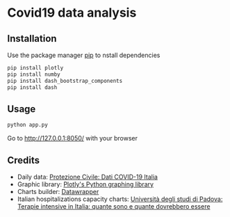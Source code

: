 # Covid19 data analysis


## Installation

Use the package manager [pip](https://pip.pypa.io/en/stable/) to nstall dependencies

```bash
pip install plotly
pip install numby
pip install dash_bootstrap_components
pip install dash
```

## Usage

```bash
python app.py
```
Go to http://127.0.0.1:8050/ with your browser

## Credits

* Daily data: [Protezione Civile: Dati COVID-19 Italia](https://github.com/pcm-dpc/COVID-19)
* Graphic library: [Plotly's Python graphing library](https://plotly.com/)
* Charts builder: [Datawrapper](https://www.datawrapper.de/)
* Italian hospitalizations capacity charts: [Università degli studi di Padova: Terapie intensive in Italia: quante sono e quante dovrebbero essere](https://ilbolive.unipd.it/it/news/terapie-intensive-italia-quante-sono-quante)
